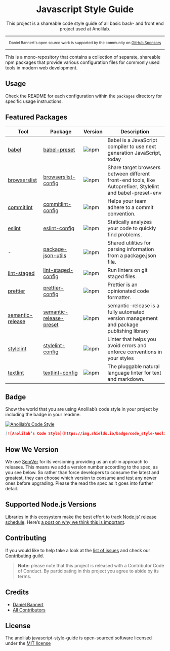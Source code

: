 <div align="center">
<h1>Javascript Style Guide</h1>

This project is a shareable code style guide of all basic back- and front end project used at Anolilab.
</div>

---

<div align="center">
    <p>
        <sup>
            Daniel Bannert's open source work is supported by the community on <a href="https://github.com/sponsors/prisis">GitHub Sponsors</a>
        </sup>
    </p>
</div>

---

This is a mono-repository that contains a collection of separate, shareable npm packages that provide various configuration files for commonly used tools in modern web development.

## Usage

Check the README for each configuration within the `packages` directory for specific usage instructions.

## Featured Packages

| Tool                                                                     | Package                                                                                                                             | Version                                                                                                                         | Description                                                                                                |
|--------------------------------------------------------------------------|-------------------------------------------------------------------------------------------------------------------------------------|---------------------------------------------------------------------------------------------------------------------------------|------------------------------------------------------------------------------------------------------------|
| [babel](https://github.com/babel/babel)                                  | [babel-preset](https://github.com/anolilab/javascript-style-guide/blob/main/packages/babel-preset/README.md)                        | ![npm](https://img.shields.io/npm/v/@anolilab/babel-preset?style=flat-square&labelColor=292a44&color=663399&label=v)            | Babel is a JavaScript compiler to use next generation JavaScript, today                                    |
| [browserslist](https://github.com/browserslist/browserslist)             | [browserslist-config](https://github.com/anolilab/javascript-style-guide/blob/main/packages/browserslist-config-anolilab/README.md) | ![npm](https://img.shields.io/npm/v/browserslist-config-anolilab?style=flat-square&labelColor=292a44&color=663399&label=v)      | Share target browsers between different front-end tools, like Autoprefixer, Stylelint and babel-preset-env |
| [commitlint](https://commitlint.js.org/#/)                               | [commitlint-config](https://github.com/anolilab/javascript-style-guide/blob/main/packages/commitlint-config/README.md)              | ![npm](https://img.shields.io/npm/v/@anolilab/commitlint-config?style=flat-square&labelColor=292a44&color=663399&label=v)       | Helps your team adhere to a commit convention.                                                             |
| [eslint](https://eslint.org)                                             | [eslint-config](https://github.com/anolilab/javascript-style-guide/blob/main/packages/eslint-config/README.md)                      | ![npm](https://img.shields.io/npm/v/@anolilab/eslint-config?style=flat-square&labelColor=292a44&color=663399&label=v)           | Statically analyzes your code to quickly find problems.                                                    |
| -                                                                        | [package-json-utils](https://github.com/anolilab/javascript-style-guide/blob/main/packages/package-json-utils/README.md)            | ![npm](https://img.shields.io/npm/v/@anolilab/package-json-utils?style=flat-square&labelColor=292a44&color=663399&label=v)      | Shared utilities for parsing information from a package.json file.                                         |
| [lint-staged](https://github.com/okonet/lint-staged)                     | [lint-staged-config](https://github.com/anolilab/javascript-style-guide/blob/main/packages/lint-staged-config/README.md)            | ![npm](https://img.shields.io/npm/v/@anolilab/lint-staged-config?style=flat-square&labelColor=292a44&color=663399&label=v)      | Run linters on git staged files.                                                                           |
| [prettier](https://github.com/prettier/prettier)                         | [prettier-config](https://github.com/anolilab/javascript-style-guide/blob/main/packages/prettier-config/README.md)                  | ![npm](https://img.shields.io/npm/v/@anolilab/prettier-config?style=flat-square&labelColor=292a44&color=663399&label=v)         | Prettier is an opinionated code formatter.                                                                 |
| [semantic-release](https://github.com/semantic-release/semantic-release) | [semantic-release-preset](https://github.com/anolilab/javascript-style-guide/blob/main/packages/semantic-release-preset/README.md)  | ![npm](https://img.shields.io/npm/v/@anolilab/semantic-release-preset?style=flat-square&labelColor=292a44&color=663399&label=v) | semantic-release is a fully automated version management and package publishing library                    |
| [stylelint](https://stylelint.io)                                        | [stylelint-config](https://github.com/anolilab/javascript-style-guide/blob/main/packages/stylelint-config/README.md)                | ![npm](https://img.shields.io/npm/v/@anolilab/stylelint-config?style=flat-square&labelColor=292a44&color=663399&label=v)        | Linter that helps you avoid errors and enforce conventions in your styles                                  |
| [textlint](https://github.com/textlint/textlint)                         | [textlint-config](https://github.com/anolilab/javascript-style-guide/blob/main/packages/textlint-config/README.md)                  | ![npm](https://img.shields.io/npm/v/@anolilab/textlint-config?style=flat-square&labelColor=292a44&color=663399&label=v)         | The pluggable natural language linter for text and markdown.                                               |

## Badge

Show the world that you are using Anolilab’s code style in your project by including the badge in your readme.

[![Anolilab’s Code Style](https://img.shields.io/badge/code_style-Anolilab%E2%80%99s-663399.svg?labelColor=292a44&style=flat-square)][repository]

```md
[![Anolilab’s Code Style](https://img.shields.io/badge/code_style-Anolilab%E2%80%99s-663399.svg?labelColor=292a44&style=flat-square)](https://github.com/anolilab/javascript-style-guide)
```

## How We Version

We use [SemVer](https://semver.org/) for its versioning providing us an opt-in approach to releases.
This means we add a version number according to the spec, as you see below.
So rather than force developers to consume the latest and greatest, they can choose which version to consume and test any newer ones before upgrading.
Please the read the spec as it goes into further detail.

## Supported Node.js Versions

Libraries in this ecosystem make the best effort to track
[Node.js’ release schedule](https://nodejs.org/en/about/releases/). Here’s [a
post on why we think this is important](https://medium.com/the-node-js-collection/maintainers-should-consider-following-node-js-release-schedule-ab08ed4de71a).

Contributing
------------

If you would like to help take a look at the [list of issues](https://github.com/anolilab/javascript-style-guide/issues) and check our [Contributing](.github/CONTRIBUTING.md) guild.

> **Note:** please note that this project is released with a Contributor Code of Conduct. By participating in this project you agree to abide by its terms.

Credits
-------------

- [Daniel Bannert](https://github.com/prisis)
- [All Contributors](https://github.com/anolilab/javascript-style-guide/graphs/contributors)

License
-------------

The anolilab javascript-style-guide is open-sourced software licensed under the [MIT license](https://opensource.org/licenses/MIT)

[repository]: https://github.com/anolilab/javascript-style-guide
